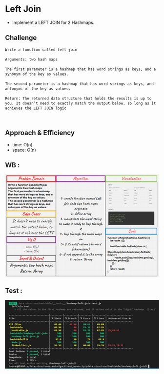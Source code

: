 # Left Join

* Implement a LEFT JOIN for 2 Hashmaps.

## Challenge

```
Write a function called left join

Arguments: two hash maps

The first parameter is a hashmap that has word strings as keys, and a synonym of the key as values.

The second parameter is a hashmap that has word strings as keys, and antonyms of the key as values.

Return: The returned data structure that holds the results is up to you. It doesn’t need to exactly match the output below, so long as it achieves the LEFT JOIN logic



```

## Approach & Efficiency

- time: O(n) 
- space: O(n)



## WB :

![image info](./wblj.png)

## Test : 

![image info](./ljtest.png)